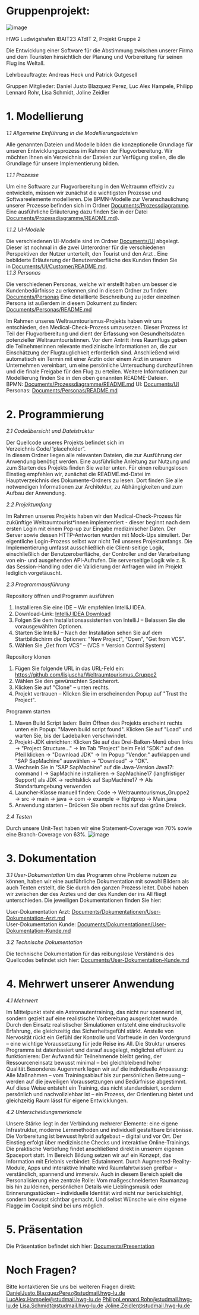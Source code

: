 # Gruppenprojekt:

![image](https://github.com/user-attachments/assets/21a6c44c-2092-4c24-8d7c-811c3bbbff62)

HWG Ludwigshafen IBAIT23 ATdIT 2, Projekt Gruppe 2

Die Entwicklung einer Software für die Abstimmung zwischen unserer Firma und dem Touristen hinsichtlich der Planung und Vorbereitung für seinen Flug ins Weltall. 

Lehrbeauftragte: Andreas Heck und Patrick Gutgesell

Gruppen Mitglieder: Daniel Justo Blazquez Perez, Luc Alex Hampele, Philipp Lennard Rohr, Lisa Schmidt, Joline Zeidler

# 1. Modellierung  
  
*1.1 Allgemeine Einführung in die Modellierungsdateien*
    
Alle genannten Dateien und Modelle bilden die konzeptionelle Grundlage für unseren Entwicklungsprozess im Rahmen der Flugvorbereitung.
Wir möchten Ihnen ein Verzeichnis der Dateien zur Verfügung stellen, die die Grundlage für unsere Implementierung bilden.    
     
*1.1.1 Prozesse*   
  
Um eine Software zur Flugvorbereitung in den Weltraumn effektiv zu entwickeln, müssen wir zunächst die wichtigsten Prozesse und Softwareelemente modellieren.
Die BPMN-Modelle zur Veranschaulichung unserer Prozesse befinden sich im Ordner [Documents/Prozessdiagramme](https://github.com/lisjuscha/Weltraumtourismus_Gruppe2/tree/fc13d99ae925e3c2fffa1bcf49efef8cf49fc79e/Documents/Prozessdiagramme).   
Eine ausführliche Erläuterung dazu finden Sie in der Datei [Documents/Prozessdiagramme/README.md](https://github.com/lisjuscha/Weltraumtourismus_Gruppe2/tree/f5677d9eefaf08bb6447bcca0dc48176935dbb87/Documents/UI/Customer)).
     
*1.1.2 UI-Modelle*   
  
Die verschiedenen UI-Modelle sind im Ordner [Documents/UI](https://github.com/lisjuscha/Weltraumtourismus_Gruppe2/tree/fc13d99ae925e3c2fffa1bcf49efef8cf49fc79e/Documents/UI) abgelegt. Dieser ist nochmal in die zwei Unterordner für die verschiedenen Perspektiven der Nutzer unterteilt, den Tourist und den Arzt .
Eine bebilderte Erläuterung der Benutzeroberfläche des Kunden finden Sie in [Documents/UI/Customer/README.md](https://github.com/lisjuscha/Weltraumtourismus_Gruppe2/blob/fc13d99ae925e3c2fffa1bcf49efef8cf49fc79e/Documents/UI/README.md).        
*1.1.3 Personas*  
  
Die verschiedenen Personas, welche wir erstellt haben um besser die Kundenbedürfnisse zu erkennen,sind in diesem Ordner zu finden: [Documents/Personas](https://github.com/lisjuscha/Weltraumtourismus_Gruppe2/tree/fc13d99ae925e3c2fffa1bcf49efef8cf49fc79e/Documents/Personas)
Eine detaillierte Beschreibung zu jeder einzelnen Persona ist außerdem in diesem Dokument zu finden: [Documents/Personas/README.md](https://github.com/lisjuscha/Weltraumtourismus_Gruppe2/blob/fc13d99ae925e3c2fffa1bcf49efef8cf49fc79e/Documents/Personas/README.md)

    
Im Rahmen unseres Weltraumtourismus-Projekts haben wir uns entschieden, den Medical-Check-Prozess umzusetzen. Dieser Prozess ist Teil der Flugvorbereitung und dient der Erfassung von Gesundheitsdaten potenzieller Weltraumtouristinnen. Vor dem Antritt ihres Raumflugs geben die Teilnehmerinnen relevante medizinische Informationen an, die zur Einschätzung der Flugtauglichkeit erforderlich sind. Anschließend wird automatisch ein Termin mit einer Ärztin oder einem Arzt in unserem Unternehmen vereinbart, um eine persönliche Untersuchung durchzuführen und die finale Freigabe für den Flug zu erteilen. Weitere Informationen zur Modellierung finden Sie in den oben genannten README-Dateien.
BPMN: [Documents/Prozessdiagramme/README.md](https://github.com/lisjuscha/Weltraumtourismus_Gruppe2/blob/fc13d99ae925e3c2fffa1bcf49efef8cf49fc79e/Documents/Prozessdiagramme/README.md)
UI: [Documents/UI](https://github.com/lisjuscha/Weltraumtourismus_Gruppe2/tree/f5677d9eefaf08bb6447bcca0dc48176935dbb87/Documents/UI)
Personas: [Documents/Personas/README.md](https://github.com/lisjuscha/Weltraumtourismus_Gruppe2/blob/fc13d99ae925e3c2fffa1bcf49efef8cf49fc79e/Documents/Personas/README.md)

# 2. Programmierung
*2.1 Codeübersicht und Dateistruktur*   
   
Der Quellcode unseres Projekts befindet sich im Verzeichnis Code/“placeholder“.  
In diesem Ordner liegen alle relevanten Dateien, die zur Ausführung der Anwendung benötigt werden. Eine ausführliche Anleitung zur Nutzung und zum Starten des Projekts finden Sie weiter unten. Für einen reibungslosen Einstieg empfehlen wir, zunächst die README.md-Datei im Hauptverzeichnis des Dokumente-Ordners zu lesen. Dort finden Sie alle notwendigen Informationen zur Architektur, zu Abhängigkeiten und zum Aufbau der Anwendung.

*2.2 Projektumfang*   
   
Im Rahmen unseres Projekts haben wir den Medical-Check-Prozess für zukünftige Weltraumtourist*innen implementiert - dieser beginnt nach dem ersten Login mit einem Pop-up zur Eingabe medizinischer Daten. Der Server sowie dessen HTTP-Antworten wurden mit Mock-Ups simuliert. Der eigentliche Login-Prozess selbst war nicht Teil unseres Projektumfangs.
Die Implementierung umfasst ausschließlich die Client-seitige Logik, einschließlich der Benutzeroberfläche, der Controller und der Verarbeitung von ein- und ausgehenden API-Aufrufen. Die serverseitige Logik wie z. B. das Session-Handling oder die Validierung der Anfragen wird im Projekt lediglich vorgetäuscht.

*2.3 Programmausführung*

Repository öffnen und Programm ausführen   
   
1. Installieren Sie eine IDE – Wir empfehlen IntelliJ IDEA.  
2. Download-Link: [IntelliJ IDEA Download](https://www.jetbrains.com/idea/download/?section=mac)  
3. Folgen Sie dem Installationsassistenten von IntelliJ – Belassen Sie die vorausgewählten Optionen.  
4. Starten Sie IntelliJ – Nach der Installation sehen Sie auf dem Startbildschirm die Optionen: "New Project", "Open", "Get from VCS".  
5. Wählen Sie „Get from VCS“ – (VCS = Version Control System)      
   
Repository klonen 

1. Fügen Sie folgende URL in das URL-Feld ein: https://github.com/lisjuscha/Weltraumtourismus_Gruppe2   
2. Wählen Sie den gewünschten Speicherort.   
3. Klicken Sie auf "Clone" – unten rechts.   
4. Projekt vertrauen – Klicken Sie im erscheinenden Popup auf "Trust the Project".   

Programm starten      
    
1. Maven Build Script laden: Beim Öffnen des Projekts erscheint rechts unten ein Popup: "Maven build script found". Klicken Sie auf "Load" und warten Sie, bis der Ladebalken verschwindet.  
2. Projekt-JDK einrichten: Klicken Sie auf das Drei-Balken-Menü oben links → "Project Structure..." → Im Tab "Project" beim Feld "SDK:" auf den Pfeil klicken → "Download JDK" → Im Popup "Vendor:" aufklappen und "SAP SapMachine" auswählen → "Download" → "OK".
3. Wechseln Sie in "SAP SapMachine" auf die Java-Version Java17: command I → SapMachine installieren → SapMachine17 (langfristiger Support) als JDK → rechtsklick auf SapMachine17 → Als Standartumgebung verwenden
4. Launcher-Klasse manuell finden: Code → Weltraumtourismus_Gruppe2 → src → main → java → com → example → flightprep → Main.java
5. Anwendung starten – Drücken Sie oben rechts auf das grüne Dreieck.

*2.4 Testen*  
   
Durch unsere Unit-Test haben wir eine Statement-Coverage von 70% sowie eine Branch-Coverage von 63%.
![image](https://github.com/user-attachments/assets/8701f271-b5f9-49ec-841f-79409e15e554)

# 3. Dokumentation    

*3.1 User-Dokumentation*
Um das Programm ohne Probleme nutzen zu können, haben wir eine ausführliche Dokumentation mit sowohl Bildern als auch Texten erstellt, die Sie durch den ganzen Prozess leitet. Dabei haben wir zwischen der des Arztes und der des Kunden der ins All fliegt unterschieden. Die jeweiligen Dokumentationen finden Sie hier:  
    
User-Dokumentation Arzt: [Documents/Dokumentationen/User-Dokumentation-Arzt.md](https://github.com/lisjuscha/Weltraumtourismus_Gruppe2/blob/5ebf489040f3eb8b78b943787bd10658bcba87d9/Documents/Dokumentationen/User-Dokumentation-Arzt.md)      
User-Dokumentation Kunde: [Documents/Dokumentationen/User-Dokumentation-Kunde.md](https://github.com/lisjuscha/Weltraumtourismus_Gruppe2/blob/5ebf489040f3eb8b78b943787bd10658bcba87d9/Documents/Dokumentationen/User-Dokumentation-Kunde.md)  
  
*3.2 Technische Dokumentation*

Die technische Dokumentation für das reibungslose Verständnis des Quellcodes befindet sich hier: [Documents/User-Dokumentation-Kunde.md](https://github.com/lisjuscha/Weltraumtourismus_Gruppe2/blob/2937e8e9dc9e7f77daa6a37f8f4e3e52484dd701/TechnischeDoku/TechnischeDoku.md)

# 4. Mehrwert unserer Anwendung

*4.1 Mehrwert*   

Im Mittelpunkt steht ein Astronautentraining, das nicht nur spannend ist, sondern gezielt auf eine realistische Vorbereitung ausgerichtet wurde. Durch den Einsatz realistischer Simulationen entsteht eine eindrucksvolle Erfahrung, die gleichzeitig das Sicherheitsgefühl stärkt. Anstelle von Nervosität rückt ein Gefühl der Kontrolle und Vorfreude in den Vordergrund – eine wichtige Voraussetzung für jede Reise ins All. Die Struktur unseres Programms ist datenbasiert und darauf ausgelegt, möglichst effizient zu funktionieren: Der Aufwand für Teilnehmende bleibt gering, der Ressourceneinsatz bewusst minimal – bei gleichbleibend hoher Qualität.Besonderes Augenmerk legen wir auf die individuelle Anpassung: Alle Maßnahmen – vom Trainingsablauf bis zur persönlichen Betreuung – werden auf die jeweiligen Voraussetzungen und Bedürfnisse abgestimmt. Auf diese Weise entsteht ein Training, das nicht standardisiert, sondern persönlich und nachvollziehbar ist – ein Prozess, der Orientierung bietet und gleichzeitig Raum lässt für eigene Entwicklungen.
   
*4.2 Unterscheidungsmerkmale*    
   
Unsere Stärke liegt in der Verbindung mehrerer Elemente: eine eigene Infrastruktur, moderne Lernmethoden und individuell gestaltbare Erlebnisse.  Die Vorbereitung ist bewusst hybrid aufgebaut – digital und vor Ort. Der Einstieg erfolgt über medizinische Checks und interaktive Online-Trainings. Die praktische Vertiefung findet anschließend direkt in unserem eigenen Spaceport statt. Im Bereich Bildung setzen wir auf ein Konzept, das Information mit Erlebnis verbindet: Edutainment. Durch Augmented-Reality-Module, Apps und interaktive Inhalte wird Raumfahrtwissen greifbar – verständlich, spannend und immersiv. Auch in diesem Bereich spielt die Personalisierung eine zentrale Rolle: Vom maßgeschneiderten Raumanzug bis hin zu kleinen, persönlichen Details wie Lieblingsmusik oder Erinnerungsstücken – individuelle Identität wird nicht nur berücksichtigt, sondern bewusst sichtbar gemacht. Und selbst Wünsche wie eine eigene Flagge im Cockpit sind bei uns möglich.

# 5. Präsentation
Die Präsentation befindet sich hier: [Documents/Presentation](https://github.com/lisjuscha/Weltraumtourismus_Gruppe2/blob/b5eb7e25f669e37e63cc42af3bb3bf08cdf62b3d/Documents/Presentation/Flight%20Preparation%20-%20Gruppe%202.pptx)

# Noch Fragen?
Bitte kontaktieren Sie uns bei weiteren Fragen direkt:
DanielJusto.BlazquezPerez@studmail.hwg-lu.de
LucAlex.Hampele@studmail.hwg-lu.de
PhilippLennard.Rohr@studmail.hwg-lu.de
Lisa.Schmidt@studmail.hwg-lu.de
Joline.Zeidler@studmail.hwg-lu.de




